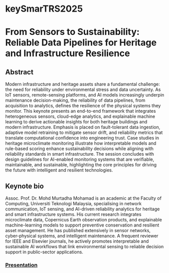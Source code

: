 # keySmarTRS2025


# From Sensors to Sustainability: Reliable Data Pipelines for Heritage and Infrastructure Resilience
## Abstract

Modern infrastructure and heritage assets share a fundamental challenge: the need for reliability under environmental stress and data uncertainty. As IoT sensors, remote-sensing platforms, and AI models increasingly underpin maintenance decision-making, the reliability of data pipelines, from acquisition to analytics, defines the resilience of the physical systems they monitor. This keynote presents an end-to-end framework that integrates heterogeneous sensors, cloud-edge analytics, and explainable machine learning to derive actionable insights for both heritage buildings and modern infrastructure. Emphasis is placed on fault-tolerant data ingestion, adaptive model retraining to mitigate sensor drift, and reliability metrics that translate computational confidence into engineering trust. Case studies in heritage microclimate monitoring illustrate how interpretable models and rule-based scoring enhance sustainability decisions while aligning with reliability standards in smart infrastructure. The session concludes with design guidelines for AI-enabled monitoring systems that are verifiable, maintainable, and sustainable, highlighting the core principles for driving the future with intelligent and resilient technologies.

## Keynote bio

Assoc. Prof. Dr. Mohd Murtadha Mohamad is an academic at the Faculty of Computing, Universiti Teknologi Malaysia, specialising in network communication, IoT sensing, and AI-driven reliability analytics for heritage and smart infrastructure systems. His current research integrates microclimate data, Copernicus Earth observation products, and explainable machine-learning models to support preventive conservation and resilient asset management. He has published extensively in sensor networks, cyber-physical systems, and intelligent maintenance. A frequent reviewer for IEEE and Elsevier journals, he actively promotes interpretable and sustainable AI workflows that link environmental sensing to reliable decision support in public-sector applications.

### [Presentation](https://www.canva.com/design/DAG226Lcc1c/wGOzLflaudC-CHF0PIT6vw/view?utm_content=DAG226Lcc1c&utm_campaign=designshare&utm_medium=link2&utm_source=uniquelinks&utlId=h504b90bf4f)
